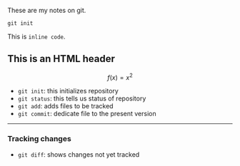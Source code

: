 These are my notes on git.

```
git init
```



This is `inline code`.


<h2>This is an HTML header</h2>

$$f(x) = x^2$$

* `git init`:  this initializes repository
* `git status`:  this tells us status of repository
* `git add`:  adds files to be tracked
* `git commit`: dedicate file to the present version
---
### Tracking changes

* `git diff`:  shows changes not yet tracked
